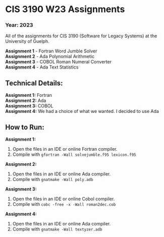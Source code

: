 # CIS 3190 W23 Assignments
### Year: 2023
All of the assignments for CIS 3190 (Software for Legacy Systems) at the University of Guelph.

**Assignment 1** - Fortran Word Jumble Solver<br/>
**Assignment 2** - Ada Polynomial Arithmetic<br/>
**Assignment 3** - COBOL Roman Numeral Converter<br/>
**Assignment 4** - Ada Text Statistics<br/>


## Technical Details:
**Assignment 1:** Fortran<br/>
**Assignment 2:** Ada<br/>
**Assignment 3:** COBOL<br/>
**Assignment 4:** We had a choice of what we wanted. I decided to use Ada

## How to Run:
**Assignment 1:**
1. Open the files in an IDE or online Fortran compiler.
2. Compile with `gfortran -Wall solvejumble.f95 lexicon.f95`

**Assignment 2:**
1. Open the files in an IDE or online Ada compiler.
2. Compile with `gnatmake -Wall poly.adb`

**Assignment 3:**
1. Open the files in an IDE or online Cobol compiler.
2. Compile with `cobc -free -x -Wall roman2dec.cob`

**Assignment 4:**
1. Open the files in an IDE or online Ada compiler.
2. Compile with `gnatmake -Wall textyzer.adb`
